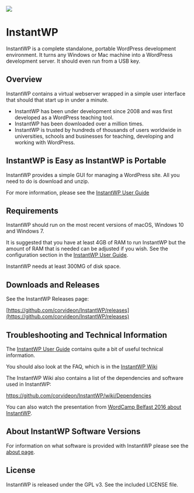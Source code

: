 ![](https://github.com/corvideon/InstantWP/blob/master/core/images/logo-top.png)

# InstantWP

InstantWP is a complete standalone, portable WordPress development environment. It turns any Windows or Mac machine into a WordPress development server. It should even run from a USB key.



## Overview

InstantWP contains a virtual webserver wrapped in a simple user interface that should that start up in under a minute. 

* InstantWP has been under development since 2008 and was first developed as a WordPress teaching tool. 
* InstantWP has been downloaded over a million times.
* InstantWP is trusted by hundreds of thousands of users worldwide in universities, schools and businesses for teaching, developing and working with WordPress.

## InstantWP is Easy as InstantWP is Portable

InstantWP provides a simple GUI for managing a WordPress site. All you need to do is download and unzip.

For more information, please see the [InstantWP User Guide](https://github.com/corvideon/InstantWP/blob/master/core/docs/InstantWP-User-Guide.pdf)

## Requirements

InstantWP should run on the most recent versions of macOS, Windows 10 and Windows 7.

It is suggested that you have at least 4GB of RAM to run InstantWP but the amount of RAM that is needed can be adjusted if you wish. 
See the configuration section in the [InstantWP User Guide](https://github.com/corvideon/InstantWP/blob/master/core/docs/InstantWP-User-Guide.pdf).

InstantWP needs at least 300MG of disk space.

## Downloads and Releases

See the InstantWP Releases page:

[https://github.com/corvideon/InstantWP/releases](https://github.com/corvideon/InstantWP/releases) 

## Troubleshooting and Technical Information

The [InstantWP User Guide](https://github.com/corvideon/InstantWP/blob/master/core/docs/InstantWP-User-Guide.pdf) contains quite a bit of useful technical information.

You should also look at the FAQ, which is in the [InstantWP Wiki](https://github.com/corvideon/InstantWP/wiki)

The InstantWP Wiki also contains a list of the dependencies and software used in InstantWP:

[https://github.com/corvideon/InstantWP/wiki/Dependencies ](https://github.com/corvideon/InstantWP/wiki/Dependencies)

You can also watch the presentation from [WordCamp Belfast 2016 about InstantWP](https://wordpress.tv/2016/11/01/seamus-brady-the-challenges-of-creating-a-cross-platform-wordpress-development-environment/).


## About InstantWP Software Versions

For information on what software is provided with InstantWP please see the [about page](https://github.com/corvideon/InstantWP/blob/master/core/docs/about.md). 


## License

InstantWP is released under the GPL v3. See the included LICENSE file.



